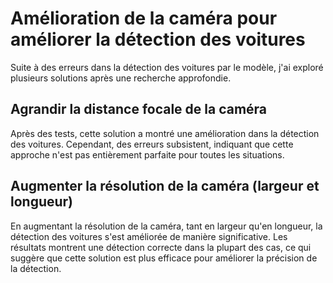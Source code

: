 # Amélioration de la caméra pour améliorer la détection des voitures
Suite à des erreurs dans la détection des voitures par le modèle, j'ai exploré plusieurs solutions après une recherche approfondie.

## Agrandir la distance focale de la caméra
Après des tests, cette solution a montré une amélioration dans la détection des voitures. Cependant, des erreurs subsistent, indiquant que cette approche n'est pas entièrement parfaite pour toutes les situations.

## Augmenter la résolution de la caméra (largeur et longueur)
En augmentant la résolution de la caméra, tant en largeur qu'en longueur, la détection des voitures s'est améliorée de manière significative. Les résultats montrent une détection correcte dans la plupart des cas, ce qui suggère que cette solution est plus efficace pour améliorer la précision de la détection.


